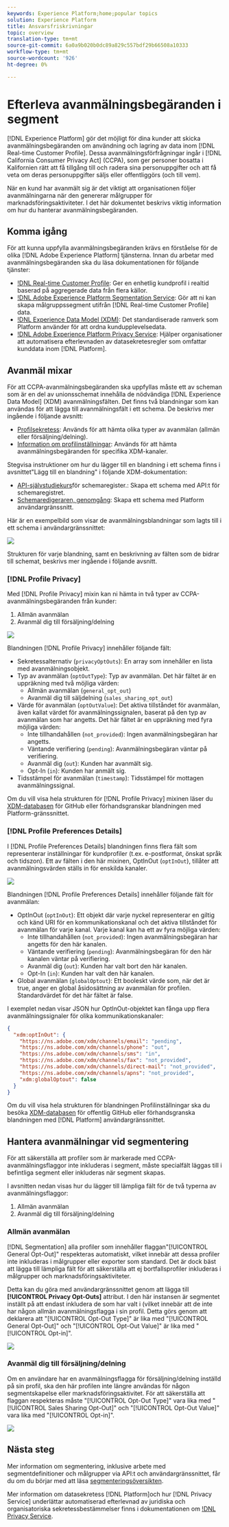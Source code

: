 ```yaml
---
keywords: Experience Platform;home;popular topics
solution: Experience Platform
title: Ansvarsfriskrivningar
topic: overview
translation-type: tm+mt
source-git-commit: 6a0a9b020b0dc89a829c557bdf29b66508a10333
workflow-type: tm+mt
source-wordcount: '926'
ht-degree: 0%

---
```



# Efterleva avanmälningsbegäranden i segment

[!DNL Experience Platform] gör det möjligt för dina kunder att skicka avanmälningsbegäranden om användning och lagring av data inom [!DNL Real-time Customer Profile]. Dessa avanmälningsförfrågningar ingår i [!DNL California Consumer Privacy Act] (CCPA), som ger personer bosatta i Kalifornien rätt att få tillgång till och radera sina personuppgifter och att få veta om deras personuppgifter säljs eller offentliggörs (och till vem).

När en kund har avanmält sig är det viktigt att organisationen följer avanmälningarna när den genererar målgrupper för marknadsföringsaktiviteter. I det här dokumentet beskrivs viktig information om hur du hanterar avanmälningsbegäranden.

## Komma igång

För att kunna uppfylla avanmälningsbegäranden krävs en förståelse för de olika [!DNL Adobe Experience Platform] tjänsterna. Innan du arbetar med avanmälningsbegäranden ska du läsa dokumentationen för följande tjänster:

- [!DNL Real-time Customer Profile](../profile/home.md): Ger en enhetlig kundprofil i realtid baserad på aggregerade data från flera källor.
- [!DNL Adobe Experience Platform Segmentation Service](./home.md): Gör att ni kan skapa målgruppssegment utifrån [!DNL Real-time Customer Profile] data.
- [!DNL Experience Data Model (XDM)](../xdm/home.md): Det standardiserade ramverk som Platform använder för att ordna kundupplevelsedata.
- [!DNL Adobe Experience Platform Privacy Service](../privacy-service/home.md): Hjälper organisationer att automatisera efterlevnaden av datasekretesregler som omfattar kunddata inom [!DNL Platform].

## Avanmäl mixar

För att CCPA-avanmälningsbegäranden ska uppfyllas måste ett av scheman som är en del av unionsschemat innehålla de nödvändiga [!DNL Experience Data Model] (XDM) avanmälningsfälten. Det finns två blandningar som kan användas för att lägga till avanmälningsfält i ett schema. De beskrivs mer ingående i följande avsnitt:

- [Profilsekretess](#profile-privacy): Används för att hämta olika typer av avanmälan (allmän eller försäljning/delning).
- [Information om profilinställningar](#profile-preferences-details): Används för att hämta avanmälningsbegäranden för specifika XDM-kanaler.

Stegvisa instruktioner om hur du lägger till en blandning i ett schema finns i avsnittet&quot;Lägg till en blandning&quot; i följande XDM-dokumentation:
- [API-självstudiekurs](../xdm/api/getting-started.md)för schemaregister.: Skapa ett schema med API:t för schemaregistret.
- [Schemaredigeraren, genomgång](../xdm/tutorials/create-schema-ui.md): Skapa ett schema med Platform användargränssnitt.

Här är en exempelbild som visar de avanmälningsblandningar som lagts till i ett schema i användargränssnittet:

![](images/opt-outs/opt-out-mixins-user-interface.png)

Strukturen för varje blandning, samt en beskrivning av fälten som de bidrar till schemat, beskrivs mer ingående i följande avsnitt.

### [!DNL Profile Privacy]

Med [!DNL Profile Privacy] mixin kan ni hämta in två typer av CCPA-avanmälningsbegäranden från kunder:

1. Allmän avanmälan
2. Avanmäl dig till försäljning/delning

![](images/opt-outs/profile-privacy.png)

Blandningen [!DNL Profile Privacy] innehåller följande fält:

- Sekretessalternativ (`privacyOptOuts`): En array som innehåller en lista med avanmälningsobjekt.
- Typ av avanmälan (`optOutType`): Typ av avanmälan. Det här fältet är en uppräkning med två möjliga värden:
   - Allmän avanmälan (`general_opt_out`)
   - Avanmäl dig till säljdelning (`sales_sharing_opt_out`)
- Värde för avanmälan (`optOutValue`): Det aktiva tillståndet för avanmälan, även kallat värdet för avanmälningssignalen, baserat på den typ av avanmälan som har angetts. Det här fältet är en uppräkning med fyra möjliga värden:
   - Inte tillhandahållen (`not_provided`): Ingen avanmälningsbegäran har angetts.
   - Väntande verifiering (`pending`): Avanmälningsbegäran väntar på verifiering.
   - Avanmäl dig (`out`): Kunden har avanmält sig.
   - Opt-In (`in`): Kunden har anmält sig.
- Tidsstämpel för avanmälan (`timestamp`): Tidsstämpel för mottagen avanmälningssignal.

Om du vill visa hela strukturen för [!DNL Profile Privacy] mixinen läser du [XDM-databasen](https://github.com/adobe/xdm/blob/master/schemas/context/profile-privacy.schema.json) för GitHub eller förhandsgranskar blandningen med Platform-gränssnittet.

### [!DNL Profile Preferences Details]

I [!DNL Profile Preferences Details] blandningen finns flera fält som representerar inställningar för kundprofiler (t.ex. e-postformat, önskat språk och tidszon). Ett av fälten i den här mixinen, OptInOut (`optInOut`), tillåter att avanmälningsvärden ställs in för enskilda kanaler.

![](images/opt-outs/profile-preferences-details.png)

Blandningen [!DNL Profile Preferences Details] innehåller följande fält för avanmälan:

- OptInOut (`optInOut`): Ett objekt där varje nyckel representerar en giltig och känd URI för en kommunikationskanal och det aktiva tillståndet för avanmälan för varje kanal. Varje kanal kan ha ett av fyra möjliga värden:
   - Inte tillhandahållen (`not_provided`): Ingen avanmälningsbegäran har angetts för den här kanalen.
   - Väntande verifiering (`pending`): Avanmälningsbegäran för den här kanalen väntar på verifiering.
   - Avanmäl dig (`out`): Kunden har valt bort den här kanalen.
   - Opt-In (`in`): Kunden har valt den här kanalen.
- Global avanmälan (`globalOptout`): Ett booleskt värde som, när det är true, anger en global åsidosättning av avanmälan för profilen. Standardvärdet för det här fältet är false.

I exemplet nedan visar JSON hur OptInOut-objektet kan fånga upp flera avanmälningssignaler för olika kommunikationskanaler:

```json
{
  "xdm:optInOut": {
    "https://ns.adobe.com/xdm/channels/email": "pending",
    "https://ns.adobe.com/xdm/channels/phone": "out",
    "https://ns.adobe.com/xdm/channels/sms": "in",
    "https://ns.adobe.com/xdm/channels/fax": "not_provided",
    "https://ns.adobe.com/xdm/channels/direct-mail": "not_provided",
    "https://ns.adobe.com/xdm/channels/apns": "not_provided",
    "xdm:globalOptout": false
  }
}
```

Om du vill visa hela strukturen för blandningen Profilinställningar ska du besöka [XDM-databasen](https://github.com/adobe/xdm/blob/master/schemas/context/profile-preferences-details.schema.json) för offentlig GitHub eller förhandsgranska blandningen med [!DNL Platform] användargränssnittet.

## Hantera avanmälningar vid segmentering

För att säkerställa att profiler som är markerade med CCPA-avanmälningsflaggor inte inkluderas i segment, måste specialfält läggas till i befintliga segment eller inkluderas när segment skapas.

I avsnitten nedan visas hur du lägger till lämpliga fält för de två typerna av avanmälningsflaggor:
1. Allmän avanmälan
2. Avanmäl dig till försäljning/delning

### Allmän avanmälan

[!DNL Segmentation] alla profiler som innehåller flaggan&quot;[!UICONTROL General Opt-Out]&quot; respekteras automatiskt, vilket innebär att dessa profiler inte inkluderas i målgrupper eller exporter som standard. Det är dock bäst att lägga till lämpliga fält för att säkerställa att ej bortfallsprofiler inkluderas i målgrupper och marknadsföringsaktiviteter.

Detta kan du göra med användargränssnittet genom att lägga till **[!UICONTROL Privacy Opt-Outs]** attribut. I den här instansen är segmentet inställt på att endast inkludera de som har valt i (vilket innebär att de inte har någon allmän avanmälningsflagga i sin profil. Detta görs genom att deklarera att &quot;[!UICONTROL Opt-Out Type]&quot; är lika med &quot;[!UICONTROL General Opt-Out]&quot; och &quot;[!UICONTROL Opt-Out Value]&quot; är lika med &quot;[!UICONTROL Opt-in]&quot;.

![](images/opt-outs/segment-general-opt-out.png)

### Avanmäl dig till försäljning/delning

Om en användare har en avanmälningsflagga för försäljning/delning inställd på sin profil, ska den här profilen inte längre användas för någon segmentskapelse eller marknadsföringsaktivitet. För att säkerställa att flaggan respekteras måste &quot;[!UICONTROL Opt-Out Type]&quot; vara lika med &quot;[!UICONTROL Sales Sharing Opt-Out]&quot; och &quot;[!UICONTROL Opt-Out Value]&quot; vara lika med &quot;[!UICONTROL Opt-in]&quot;.

![](images/opt-outs/segment-sales-sharing-opt-out.png)

<!-- ### Overriding default exclusions

In some instances, such as building a segment of people who have opted out, it may be necessary to override the default exclusion of opted-out profiles. This override can be done via the API or in the Segment Builder user interface. -->

## Nästa steg

Mer information om segmentering, inklusive arbete med segmentdefinitioner och målgrupper via API:t och användargränssnittet, får du om du börjar med att läsa [segmenteringsöversikten](./home.md).

Mer information om datasekretess [!DNL Platform]och hur [!DNL Privacy Service] underlättar automatiserad efterlevnad av juridiska och organisatoriska sekretessbestämmelser finns i dokumentationen om [!DNL Privacy Service](../privacy-service/home.md).
